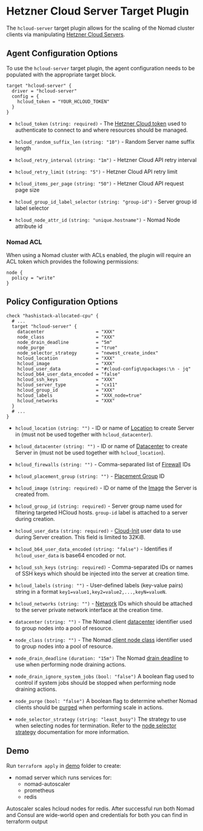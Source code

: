# Hetzner Cloud Server Target Plugin

The `hcloud-server` target plugin allows for the scaling of the Nomad cluster clients via manipulating [Hetzner Cloud Servers][hcloud_servers].

## Agent Configuration Options

To use the `hcloud-server` target plugin, the agent configuration needs to be populated with the appropriate target block.

```hcl
target "hcloud-server" {
  driver = "hcloud-server"
  config = {
    hcloud_token = "YOUR_HCLOUD_TOKEN"
  }
}
```

- `hcloud_token` `(string: required)` - The [Hetzner Cloud token][hcloud_token] used to authenticate to connect to and where resources should be managed.

- `hcloud_random_suffix_len` `(string: "10")` - Random Server name suffix length

- `hcloud_retry_interval` `(string: "1m")` - Hetzner Cloud API retry interval

- `hcloud_retry_limit` `(string: "5")` - Hetzner Cloud API retry limit

- `hcloud_items_per_page` `(string: "50")` - Hetzner Cloud API request page size

- `hcloud_group_id_label_selector` `(string: "group-id")` - Server group id label selector

- `hcloud_node_attr_id` `(string: "unique.hostname")` - Nomad Node attribute id

### Nomad ACL

When using a Nomad cluster with ACLs enabled, the plugin will require an ACL token which provides the following permissions:

```hcl
node {
  policy = "write"
}
```

## Policy Configuration Options

```hcl
check "hashistack-allocated-cpu" {
  # ...
  target "hcloud-server" {
    datacenter                   = "XXX"
    node_class                   = "XXX"
    node_drain_deadline          = "5m"
    node_purge                   = "true"
    node_selector_strategy       = "newest_create_index"
    hcloud_location              = "XXX"
    hcloud_image                 = "XXX"
    hcloud_user_data             = "#cloud-config\npackages:\n - jq"
    hcloud_b64_user_data_encoded = "false"
    hcloud_ssh_keys              = "XXX"
    hcloud_server_type           = "cx11"
    hcloud_group_id              = "XXX"
    hcloud_labels                = "XXX_node=true"
    hcloud_networks              = "XXX"
  }
  # ...
}
```

- `hcloud_location` `(string: "")` - ID or name of [Location][hcloud_location] to create Server in (must not be used together with `hcloud_datacenter`).

- `hcloud_datacenter` `(string: "")` - ID or name of [Datacenter][hcloud_datacenter] to create Server in (must not be used together with `hcloud_location`).

- `hcloud_firewalls` `(string: "")` - Comma-separated list of [Firewall][hcloud_firewall] IDs

- `hcloud_placement_group` `(string: "")` - [Placement Group][hcloud_placement_group] ID

- `hcloud_image` `(string: required)` - ID or name of the [Image][hcloud_image] the Server is created from.

- `hcloud_group_id` `(string: required)` - Server group name used for filtering targeted HCloud hosts. `group-id` label is attached to a server during creation.

- `hcloud_user_data` `(string: required)` - [Cloud-Init][cloud_init] user data to use during Server creation. This field is limited to 32KiB.

- `hcloud_b64_user_data_encoded` `(string: "false")` - Identifies if `hcloud_user_data` is base64 encoded or not.

- `hcloud_ssh_keys` `(string: required)` - Comma-separated IDs or names of SSH keys which should be injected into the server at creation time.

- `hcloud_labels` `(string: "")` - User-defined labels (key-value pairs) string in a format `key1=value1,key2=value2,...,keyN=valueN`.

- `hcloud_networks` `(string: "")` - [Network][hcloud_networks] IDs which should be attached to the server private network interface at the creation time.

- `datacenter` `(string: "")` - The Nomad client [datacenter][nomad_datacenter] identifier used to group nodes into a pool of resource.

- `node_class` `(string: "")` - The Nomad [client node class][nomad_node_class] identifier used to group nodes into a pool of resource.

- `node_drain_deadline` `(duration: "15m")` The Nomad [drain deadline][nomad_node_drain_deadline] to use when performing node draining actions.

- `node_drain_ignore_system_jobs` `(bool: "false")` A boolean flag used to control if system jobs should be stopped when performing node draining actions.

- `node_purge` `(bool: "false")` A boolean flag to determine whether Nomad clients should be [purged][nomad_node_purge] when performing scale in actions.

- `node_selector_strategy` `(string: "least_busy")` The strategy to use when selecting nodes for termination. Refer to the [node selector strategy][node_selector_strategy] documentation for more information.

[hcloud_servers]: https://docs.hetzner.com/cloud/servers
[hcloud_datacenter]: https://www.hetzner.com/unternehmen/rechenzentrum
[hcloud_token]: https://docs.hetzner.com/dns-console/dns/general/api-access-token/
[hcloud_location]: https://docs.hetzner.com/cloud/general/locations/
[hcloud_placement_group]: https://docs.hetzner.com/cloud/placement-groups/overview/
[hcloud_image]: https://docs.hetzner.com/robot/dedicated-server/operating-systems/standard-images/
[hcloud_networks]: https://docs.hetzner.com/cloud/networks/overview
[hcloud_firewall]: https://docs.hetzner.com/robot/dedicated-server/firewall/
[cloud_init]: https://cloudinit.readthedocs.io/en/latest/
[nomad_datacenter]: /docs/configuration#datacenter
[nomad_node_class]: /docs/configuration/client#node_class
[nomad_node_drain_deadline]: /api-docs/nodes#deadline
[nomad_node_purge]: /api-docs/nodes#purge-node
[node_selector_strategy]: /tools/autoscaling/internals/node-selector-strategy

## Demo
Run `terraform apply` in [demo](demo/setup) folder to create: 
 - nomad server which runs services for:
    - nomad-autoscaler
    - prometheus
    - redis

Autoscaler scales hcloud nodes for redis. After successful run both Nomad and Consul are wide-world open and credentials for both you can find in terraform output
